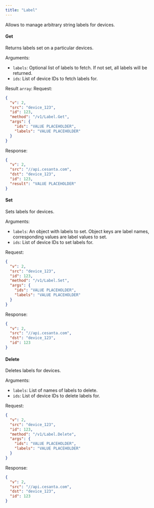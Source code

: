 ```yaml
---
title: "Label"
---
```


Allows to manage arbitrary string labels for devices.

#### Get
Returns labels set on a particular devices.

Arguments:
- `labels`: Optional list of labels to fetch. If not set, all labels will be returned.
- `ids`: List of device IDs to fetch labels for.

Result `array`: 
Request:
```json
{
  "v": 2,
  "src": "device_123",
  "id": 123,
  "method": "/v1/Label.Get",
  "args": {
    "ids": "VALUE PLACEHOLDER",
    "labels": "VALUE PLACEHOLDER"
  }
}

```

Response:
```json
{
  "v": 2,
  "src": "//api.cesanta.com",
  "dst": "device_123",
  "id": 123,
  "result": "VALUE PLACEHOLDER"
}

```

#### Set
Sets labels for devices.

Arguments:
- `labels`: An object with labels to set. Object keys are label names, corresponding values are label values to set.
- `ids`: List of device IDs to set labels for.

Request:
```json
{
  "v": 2,
  "src": "device_123",
  "id": 123,
  "method": "/v1/Label.Set",
  "args": {
    "ids": "VALUE PLACEHOLDER",
    "labels": "VALUE PLACEHOLDER"
  }
}

```

Response:
```json
{
  "v": 2,
  "src": "//api.cesanta.com",
  "dst": "device_123",
  "id": 123
}

```

#### Delete
Deletes labels for devices.

Arguments:
- `labels`: List of names of labels to delete.
- `ids`: List of device IDs to delete labels for.

Request:
```json
{
  "v": 2,
  "src": "device_123",
  "id": 123,
  "method": "/v1/Label.Delete",
  "args": {
    "ids": "VALUE PLACEHOLDER",
    "labels": "VALUE PLACEHOLDER"
  }
}

```

Response:
```json
{
  "v": 2,
  "src": "//api.cesanta.com",
  "dst": "device_123",
  "id": 123
}

```


